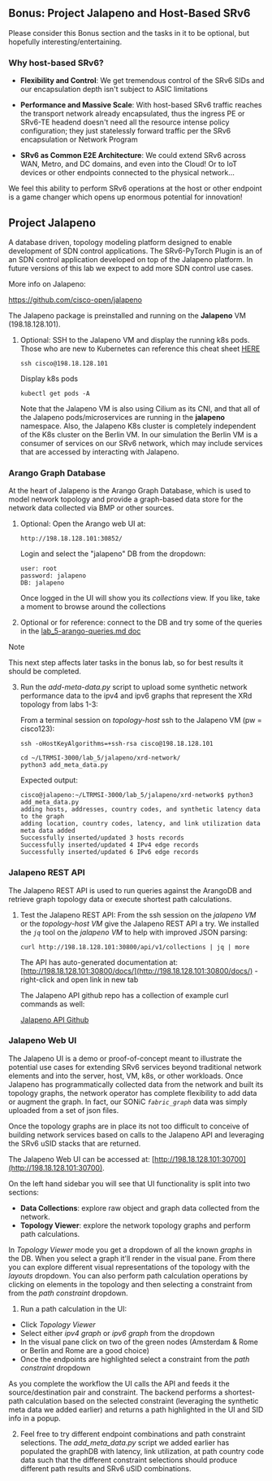 ## Bonus: Project Jalapeno and Host-Based SRv6

Please consider this Bonus section and the tasks in it to be optional, but hopefully interesting/entertaining.

### Why host-based SRv6? 

* **Flexibility and Control**: We get tremendous control of the SRv6 SIDs and our encapsulation depth isn't subject to ASIC limitations

* **Performance and Massive Scale**: With host-based SRv6 traffic reaches the transport network already encapsulated, thus the ingress PE or SRv6-TE headend doesn't need all the resource intense policy configuration; they just statelessly forward traffic per the SRv6 encapsulation or Network Program
  
* **SRv6 as Common E2E Architecture**: We could extend SRv6 across WAN, Metro, and DC domains, and even into the Cloud! Or to IoT devices or other endpoints connected to the physical network...
 
We feel this ability to perform SRv6 operations at the host or other endpoint is a game changer which opens up enormous potential for innovation!

## Project Jalapeno

A database driven, topology modeling platform designed to enable development of SDN control applications.  The SRv6-PyTorch Plugin is an of an SDN control application developed on top of the Jalapeno platform. In future versions of this lab we expect to add more SDN control use cases.

More info on Jalapeno:

https://github.com/cisco-open/jalapeno


The Jalapeno package is preinstalled and running on the **Jalapeno** VM (198.18.128.101).

1. Optional: SSH to the Jalapeno VM and display the running k8s pods. Those who are new to Kubernetes can reference this cheat sheet [HERE](https://kubernetes.io/docs/reference/kubectl/cheatsheet/)  

    ```
    ssh cisco@198.18.128.101
    ```
    
    Display k8s pods
    ```
    kubectl get pods -A
    ```
    Note that the Jalapeno VM is also using Cilium as its CNI, and that all of the Jalapeno pods/microservices are running in the **jalapeno** namespace.  Also, the Jalapeno K8s cluster is completely independent of the K8s cluster on the Berlin VM. In our simulation the Berlin VM is a consumer of services on our SRv6 network, which may include services that are accessed by interacting with Jalapeno.


### Arango Graph Database
At the heart of Jalapeno is the Arango Graph Database, which is used to model network topology and provide a graph-based data store for the network data collected via BMP or other sources. 

1. Optional: Open the Arango web UI at:

    ```
    http://198.18.128.101:30852/
    ```
    
    Login and select the "jalapeno" DB from the dropdown:
    ```
    user: root
    password: jalapeno
    DB: jalapeno
    ```
    Once logged in the UI will show you its *collections* view. If you like, take a moment to browse around the collections


2. Optional or for reference: connect to the DB and try some of the queries in the [lab_5-arango-queries.md doc](https://github.com/cisco-asp-web/LTRMSI-3000/tree/main/lab_5/lab_5-arango-queries.md)

> [!NOTE]
> This next step affects later tasks in the bonus lab, so for best results it should be completed.

3. Run the *add-meta-data.py* script to upload some synthetic network performance data to the ipv4 and ipv6 graphs that represent the XRd topology from labs 1-3:

   From a terminal session on *topology-host* ssh to the Jalapeno VM (pw = cisco123):
   ```
   ssh -oHostKeyAlgorithms=+ssh-rsa cisco@198.18.128.101
   ```

   ```
   cd ~/LTRMSI-3000/lab_5/jalapeno/xrd-network/
   python3 add_meta_data.py 
   ```

   Expected output:
   ```
   cisco@jalapeno:~/LTRMSI-3000/lab_5/jalapeno/xrd-network$ python3 add_meta_data.py 
   adding hosts, addresses, country codes, and synthetic latency data to the graph
   adding location, country codes, latency, and link utilization data
   meta data added
   Successfully inserted/updated 3 hosts records
   Successfully inserted/updated 4 IPv4 edge records
   Successfully inserted/updated 6 IPv6 edge records
   ```

### Jalapeno REST API

The Jalapeno REST API is used to run queries against the ArangoDB and retrieve graph topology data or execute shortest path calculations. 

1. Test the Jalapeno REST API:
   From the ssh session on the *jalapeno VM* or the *topology-host VM* give the Jalapeno REST API a try. We installed the *`jq`* tool on the *jalapeno VM* to help with improved JSON parsing:
   ```
   curl http://198.18.128.101:30800/api/v1/collections | jq | more
   ```

   The API has auto-generated documentation at: [http://198.18.128.101:30800/docs/](http://198.18.128.101:30800/docs/) - right-click and open link in new tab

   The Jalapeno API github repo has a collection of example curl commands as well:

   [Jalapeno API Github](https://github.com/jalapeno/jalapeno-api/blob/main/notes/curl-commands.md)


### Jalapeno Web UI

The Jalapeno UI is a demo or proof-of-concept meant to illustrate the potential use cases for extending SRv6 services beyond traditional network elements and into the server, host, VM, k8s, or other workloads. Once Jalapeno has programmatically collected data from the network and built its topology graphs, the network operator has complete flexibility to add data or augment the graph. In fact, our SONiC *`fabric_graph`* data was simply uploaded from a set of json files. 

Once the topology graphs are in place its not too difficult to conceive of building network services based on calls to the Jalapeno API and leveraging the SRv6 uSID stacks that are returned.

The Jalapeno Web UI can be accessed at: [http://198.18.128.101:30700](http://198.18.128.101:30700). 

On the left hand sidebar you will see that UI functionality is split into two sections:

- **Data Collections**: explore raw object and graph data collected from the network.
- **Topology Viewer**: explore the network topology graphs and perform path calculations.

In *Topology Viewer* mode you get a dropdown of all the known *graphs* in the DB. When you select a graph it'll render in the visual pane. From there you can explore different visual representations of the topology with the *layouts* dropdown. You can also perform path calculation operations by clicking on elements in the topology and then selecting a constraint from from the *path constraint* dropdown.

1. Run a path calculation in the UI:

 - Click *Topology Viewer*
 - Select either *ipv4 graph* or *ipv6 graph* from the dropdown
 - In the visual pane click on two of the green nodes (Amsterdam & Rome or Berlin and Rome are a good choice)
 - Once the endpoints are highlighted select a constraint from the *path constraint* dropdown

As you complete the workflow the UI calls the API and feeds it the source/destination pair and constraint. The backend performs a shortest-path calculation based on the selected constraint (leveraging the synthetic meta data we added earlier) and returns a path highlighted in the UI and SID info in a popup.

2. Feel free to try different endpoint combinations and path constraint selections. The *add_meta_data.py* script we added earlier has populated the graphDB with latency, link utilization, at path country code data such that the different constraint selections should produce different path results and SRv6 uSID combinations.
